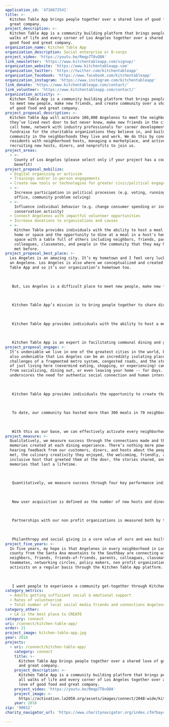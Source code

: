 ```yaml
---
application_id: '4716672541'
title: >-
  Kitchen Table App brings people together over a shared love of good food and
  great company.
project_description: >-
  Kitchen Table App is a community building platform that brings people from all
  walks of life and every corner of Los Angeles together over a shared love of
  good food and great company.
organization_name: Kitchen Table App
organization_description: Social enterprise or B-corps
project_video: 'https://youtu.be/Rmqp7T8vQ0A'
link_newsletter: 'https://www.kitchentableapp.com/signup/'
organization_website: 'https://www.kitchentableapp.com'
organization_twitter: 'https://twitter.com/kitchentableapp'
organization_facebook: 'https://www.facebook.com/kitchentableapp'
organization_instagram: 'https://www.instagram.com/kitchentableapp'
link_donate: 'https://www.kitchentableapp.com/contact/'
link_volunteer: 'https://www.kitchentableapp.com/contact/'
organization_activity: >-
  Kitchen Table App is a community building platform that brings people together
  to meet new people, make new friends, and create community over a shared love
  of good food and great company.
project_proposal_description: >-
  Kitchen Table App will activate 100,000 Angelenos to meet the neighbors
  they’ve lived next door to but never knew, make new friends in the city they
  call home, network with industry professionals for career development,
  fundraise for the charitable organizations they believe in, and build
  community in the neighborhoods they live and work. We do this by connecting
  residents with neighborhood hosts, managing a marketplace, and actively
  recruiting new hosts, diners, and nonprofits to join us.
project_areas:
  - >-
    County of Los Angeles (please select only if your project has a countywide
    benefit)
project_proposal_mobilize:
  - Digital organizing or activism
  - Trainings and/or in-person engagements
  - Create new tools or technologies for greater civic/political engagement
  - >-
    Increase participation in political processes (e.g. voting, running for
    office, community problem solving)
  - >-
    Influence individual behavior (e.g. change consumer spending or increase
    conservation activity)
  - Connect Angelenos with impactful volunteer opportunities
  - Increase donations to organizations and causes
  - >-
    Kitchen Table provides individuals with the ability to host a meal in their
    home or space and the opportunity to dine at a meal in a host's home or
    space with a table full of others including neighbors, friends, parents,
    colleagues, classmates, and people in the community that they may have never
    met before.
project_proposal_best_place: >-
  Los Angeles is an amazing city. It’s my hometown and I feel very lucky to be
  an Angeleno. Los Angeles is also where we conceptualized and created Kitchen
  Table App and so it’s our organization’s hometown too.
   
   
   
   But, Los Angeles is a difficult place to meet new people, make new friends, and build authentic community in your neighborhood. The social behaviors and social norms that Angelenos have come to adopt limit engagement with people that live in your building or on your block, restrict the ability to meet your neighbors when buildings don’t offer common or outdoor spaces, and reduce the instinct to say hello to people in your community that you’ve never met before because they are strangers and you don’t know if they are interested in meeting you.
   
   
   
   Kitchen Table App’s mission is to bring people together to share dining experiences, make meals accessible, easy, and memorable, and redefine what it means to eat local. We are all familiar the popular “eat local” movement, originally kicked off in the 1970s by environmentalists advocating that people buy food that was local to them. Farmers markets, grocery stores, restaurants, and individual brands soon followed and #eatlocal #buylocal #supportlocal trended on social. Kitchen Table App is redefining “eat local” to mean sharing dining experiences with friends, neighbors, and newcomers that you may have never met before. Our “eat local” is about connection: human connection with those around us, over the universal language that all speak, food.
   
   
   
   Kitchen Table App provides individuals with the ability to host a meal or gathering in their home or space and the opportunity to join a meal or gathering at a host's home or space with a table full of others including neighbors, friends, parents, colleagues, classmates, advocates, activists, networking circles, and people in the community that they may have never met before. Our mobile app allows individuals to connect with neighborhood hosts in an open marketplace to meet each other, make new friends, learn more about and volunteer for non profit organizations that matters to them, discuss how city and local policies affect their neighborhood, apartment building, grocery store, education, and employment opportunities, and influence behavior whether that’s getting more young people to register to vote, encouraging more people to conserve, recycle, and support local businesses. 
   
   
   
   Kitchen Table App is an expert in facilitating communal dining and gathering experiences and creating the opportunity to easily connect with others by participating in both hosting meals and get-togethers for others or joining meals and get-togethers with others. Kitchen Table App is rooted in connecting. It’s our core value. And we invite you and your community to join in and take a seat at the table with us.
project_proposal_engage: >-
  It’s undeniable we live in one of the greatest cities in the world, but it’s
  also undeniable that Los Angeles can be an incredibly isolating place. The
  challenges of a fragmented metro system, congested roads, and the steep price
  of just living here (nevermind eating, shopping, or experiencing) can keep you
  from socializing, dining out, or even leaving your home -- for days. This only
  underscores the need for authentic social connection and human interaction.
   
   
   
   Kitchen Table App provides individuals the opportunity to create that human connection so many of us desire. Since we launched in 2016, we’ve grown our community each month by individually meeting new people in new neighborhoods, sharing the concept of Kitchen Table App, inviting people we just met to join us for dinner, providing this unique and special experience, engaging with guests around the table, and creating the desire to continue connecting.
   
   
   
   To date, our community has hosted more than 300 meals in 70 neighborhoods across Los Angeles. Our hosts are people who love cooking, people who love sharing, people who love connecting, foodies, chefs, native Angelenos, LA transplants, students, moms, teachers, activists, podcasters, writers, photographers, intellectuals, spanish-speakers, travelers, and you.
   
   
   
   With this as our base, we can effectively activate every neighborhood in Los Angeles and create a model of duplication that makes joining a neighborhood meal available and accessible to all Angelenos.
project_measure: >-
  Qualitatively, we measure success through the connections made and the
  memories created at each dining experience. There’s nothing more powerful than
  hearing feedback from our customers, diners, and hosts about the people they
  met, the culinary creativity they enjoyed, the welcoming, friendly, and
  inclusive host that greeted them at the door, the stories shared, and the
  memories that last a lifetime.
   
   
   
   Quantitatively, we measure success through four key performance indicators: new user acquisition, duplication, retention, and partnerships with our non profit organizations.
   
   
   
   New user acquisition is defined as the number of new hosts and diners that join our community. Duplication is defined by the frequency of gatherings hosted and attended. Retention is defined by the number of Kitchen Table gatherings that diners return to after experiencing it for the first time.
   
   
   
   Partnerships with our non profit organizations is measured both by the number of our non profit partners and the dollar amount that is fundraised at each charitable Kitchen Table App experience.
   
   
   
   Philanthropy and social giving is a core value of ours and was built into our business model. Any host can donate the proceeds of their gathering to the non profit organization of their choice. This way, as we are meeting new people and making new friends, we are also giving back and contributing to our community in ways that bring us closer to a friendlier, more inclusive, and more connected city.
project_five_years: >-
  In five years, my hope is that Angelenos in every neighborhood in Los Angeles
  county from the Santa Ana mountains to the Southbay are connecting with
  neighbors, friends, friends-of-friends, parents, colleagues, classmates,
  teammates, networking circles, policy makers, non profit organizations, and
  activists on a regular basis through the Kitchen Table App platform.
   
   
   
   I want people to experience a community get-together through Kitchen Table, but not just one community get-together. My hope is that Kitchen Table App is a part of people’s everyday live -- including their zeitgeist. For example, if two colleagues meet in the break room at their office and one of them says, “What are you doing after work tonight? Would you like to join a ‘Kitchen Table’ dinner in Echo Park before heading home? I’ve been checking it over the past few weeks and there are some really great gatherings happening every night. We have this amazing opportunity to meet new people, try a homemade cuisine, laugh, share stories, and make connections with an interesting group of people that we may have never had the opportunity to meet before Kitchen Table App brought us together.” “Of course! I’d love to try it!”
category_metrics:
  - Adults getting sufficient social & emotional support
  - Rates of volunteerism
  - Total number of local social media friends and connections Angelenos have
category_other:
  - LA is the best place to CREATE
category: connect
uri: /connect/kitchen-table-app/
order: 21
project_image: kitchen-table-app.jpg
year: 2018
projects:
  - uri: /connect/kitchen-table-app/
    category: connect
    title: >-
      Kitchen Table App brings people together over a shared love of good food
      and great company.
    project_description: >-
      Kitchen Table App is a community building platform that brings people from
      all walks of life and every corner of Los Angeles together over a shared
      love of good food and great company.
    project_video: 'https://youtu.be/Rmqp7T8vQ0A'
    project_image: >-
      https://activation.la2050.org/assets/images/connect/2048-wide/kitchen-table-app.jpg
    year: 2018
zip: '90012'
charity_navigator_url: 'https://www.charitynavigator.org/index.cfm?bay=search.profile&ein=821917647'

---
```

